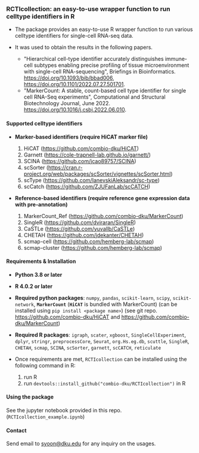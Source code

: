 ### RCTIcollection: an easy-to-use wrapper function to run celltype identifiers in R

- The package provides an easy-to-use R wrapper function to run various celltype identifiers for single-cell RNA-seq data.
- It was used to obtain the results in the following papers.

    - "Hierarchical cell-type identifier accurately distinguishes immune-cell subtypes enabling precise profiling of tissue microenvironment with single-cell RNA-sequencing", Briefings in Bioinformatics. https://doi.org/10.1093/bib/bbad006, https://doi.org/10.1101/2022.07.27.501701.
    - "MarkerCount: A stable, count-based cell type identifier for single cell RNA-Seq experiments", Computational and Structural Biotechnology Journal, June 2022. https://doi.org/10.1016/j.csbj.2022.06.010.

#### Supported celltype identifiers 
- __Marker-based identifiers (require HiCAT marker file)__
    1. HiCAT        (https://github.com/combio-dku/HiCAT)
    1. Garnett      (https://cole-trapnell-lab.github.io/garnett/)
    2. SCINA        (https://github.com/jcao89757/SCINA)
    3. scSorter     (https://cran.r-project.org/web/packages/scSorter/vignettes/scSorter.html)
    4. scType       (https://github.com/IanevskiAleksandr/sc-type)
    5. scCatch      (https://github.com/ZJUFanLab/scCATCH)

- __Reference-based identifiers (require reference gene expression data with pre-annotation)__ 
    1. MarkerCount_Ref  (https://github.com/combio-dku/MarkerCount)
    1. SingleR          (https://github.com/dviraran/SingleR)
    2. CaSTLe           (https://github.com/yuvallb/CaSTLe)
    3. CHETAH           (https://github.com/jdekanter/CHETAH)
    4. scmap-cell       (https://github.com/hemberg-lab/scmap)
    5. scmap-cluster    (https://github.com/hemberg-lab/scmap)

#### Requirements & Installation
- __Python 3.8 or later__
- __R 4.0.2 or later__
- __Required python packages__: `numpy`, `pandas`, `scikit-learn`, `scipy`, `scikit-network`, __`MarkerCount`__ (__`HiCAT`__ is bundled with MarkerCount) (can be installed using `pip install <package name>`) (see git repo. https://github.com/combio-dku/HiCAT and https://github.com/combio-dku/MarkerCount)
- __Required R packages__: `igraph`, `scater`, `xgboost`, `SingleCellExperiment`, `dplyr`, `stringr`, `preprocessCore`, `Seurat`, `org.Hs.eg.db`, `scuttle`, `SingleR`, `CHETAH`, `scmap`, `SCINA`, `scSorter`, `garnett`, `scCATCH`, `reticulate`
- Once requirements are met, `RCTIcollection` can be installed using the following command in R: 

   1. run R
   2. run `devtools::install_github("combio-dku/RCTIcollection")` in R

#### Using the package
See the jupyter notebook provided in this repo. (`RCTIcollection_example.ipynb`)

#### Contact
Send email to syoon@dku.edu for any inquiry on the usages.


